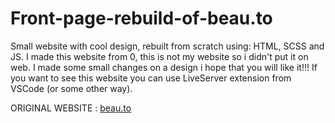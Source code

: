 # Front-page-rebuild-of-beau.to
Small website with cool design, rebuilt from scratch using: HTML, SCSS and JS.
I made this website from 0, this is not my website so i didn't put it on web.
I made some small changes on a design i hope that you will like it!!!
If you want to see this website you can use LiveServer extension from VSCode (or some other way).

ORIGINAL WEBSITE : [beau.to](https://beau.to/)
